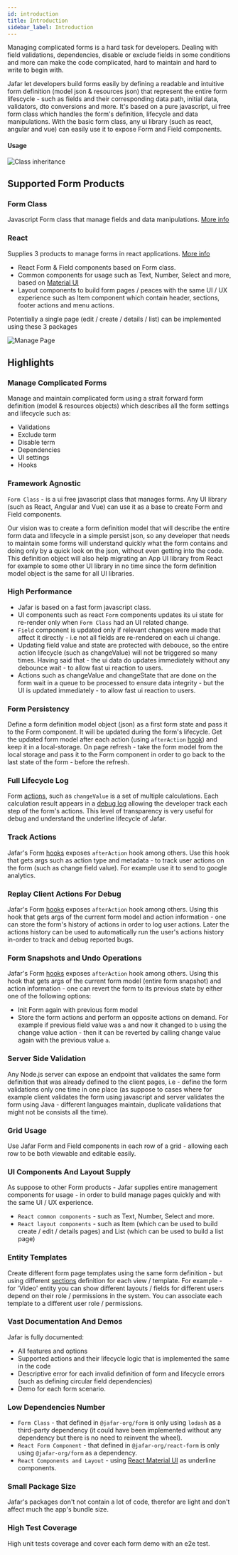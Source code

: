 ```yaml
---
id: introduction
title: Introduction
sidebar_label: Introduction
---
```


Managing complicated forms is a hard task for developers. Dealing with field validations, dependencies, disable or exclude fields in some conditions and more can
make the code complicated, hard to maintain and hard to write to begin with.

Jafar let developers build forms easily by defining a readable and intuitive form definition (model json & resources json) that represent the entire form lifescycle - such as fields and their corresponding data path, initial data, validators, dto conversions and more. It's based on a pure javascript, ui free form class which handles the form's definition, lifecycle and data manipulations. With the basic form class, any ui library (such as react, angular and vue) can easily use it to expose Form and Field components.

#### Usage

![Class inheritance](assets/class-inheritance-v1.0.0.png)

## Supported Form Products

### Form Class

Javascript Form class that manage fields and data manipulations. [More info](form-overview.html)

### React

Supplies 3 products to manage forms in react applications. [More info](react-overview.html)
- React Form & Field components based on Form class. 
- Common components for usage such as Text, Number, Select and more, based on [Material UI](https://material-ui.com/)
- Layout components to build form pages / peaces with the same UI / UX experience such as Item component which contain header, sections,
footer actions and menu actions.

Potentially a single page (edit / create / details / list) can be implemented using these 3 packages


![Manage Page](assets/manage-page-v1.0.0.png)

## Highlights

### Manage Complicated Forms

Manage and maintain complicated form using a strait forward form definition (model & resources objects) which describes all the form settings and
lifecycle such as:

- Validations
- Exclude term
- Disable term
- Dependencies
- UI settings
- Hooks

### Framework Agnostic

`Form Class` - is a ui free javascript class that manages forms. Any UI library (such as React, Angular and Vue) can use it 
as a base to create Form and Field components.

Our vision was to create a form definition model that will describe the entire form data and lifecycle in a simple persist json,
so any developer that needs to maintain some forms will understand quickly what the form contains and doing only by
a quick look on the json, without even getting into the code. This definition object will also help migrating an App UI library
from React for example to some other UI library in no time since the form definition model object is the same for all UI libraries.   

### High Performance

- Jafar is based on a fast form javascript class. 
- UI components such as react `Form` components updates its ui state for re-render only when
`Form Class` had an UI related change. 
- `Field` component is updated only if relevant changes were made that affect it directly - i.e not all fields are re-rendered on each ui change.
- Updating field value and state are protected with debouce, so the entire action lifecycle (such as changeValue) will not be triggered
so many times. Having said that - the ui data do updates immediately without any debounce wait - to allow fast ui reaction to users.
- Actions such as changeValue and changeState that are done on the form wait in a queue to be processed to ensure data integrity - but the UI is updated immediately - to allow fast ui reaction to users.

### Form Persistency

Define a form definition model object (json) as a first form state and pass it to the Form component. 
It will be updated during the form's lifecycle. Get the updated form model after each action (using `afterAction` [hook](hooks)) and keep it in a local-storage. On page refresh - take the form model from
the local storage and pass it to the Form component in order to go back to the last state of the form - before the refresh.

### Full Lifecycle Log

Form [actions](actions.html), such as `changeValue` is a set of multiple calculations. Each calculation result appears in a [debug log](log.html)
allowing the developer track each step of the form's actions. This level of transparency is very useful for debug and understand the underline
lifecycle of Jafar.

### Track Actions

Jafar's Form [hooks](hooks.html) exposes `afterAction` hook among others. Use this hook that gets args such as action type and metadata - to track user actions on the form (such as change field value). For example use it to send to google analytics.

### Replay Client Actions For Debug

Jafar's Form [hooks](hooks.html) exposes `afterAction` hook among others. Using this hook that gets args of the current form model and 
action information - one can store the form's history of actions in order to log user actions. Later the actions history can be used to
 automatically run the user's actions history in-order to track and debug reported bugs.

### Form Snapshots and Undo Operations

Jafar's Form [hooks](hooks.html) exposes `afterAction` hook among others. Using this hook that gets args of the current form model (entire form snapshot) and action information - one can revert the form to its previous state by either one of the following options:
- Init Form again with previous form model
- Store the form actions and perform an opposite actions on demand. For example if previous field value was `a` and now it changed to `b` using
the change value action - then it can be reverted by calling change value again with the previous value `a`.

### Server Side Validation

Any Node.js server can expose an endpoint that validates the same form definition that was already defined to the client pages, i.e - define the form validations only one time in one place (as suppose to cases where for example client validates the form using
javascript and server validates the form using Java - different languages maintain, duplicate validations that might not be consists all
the time).

### Grid Usage

Use Jafar Form and Field components in each row of a grid - allowing each row to be both viewable and editable easily.

### UI Components And Layout Supply

As suppose to other Form products - Jafar supplies entire management components for usage - in order to build manage pages
quickly and with the same UI / UX experience.

- `React common components` - such as Text, Number, Select and more.
- `React layout components` - such as Item (which can be used to build create / edit / details pages) and List (which can
be used to build a list page)

### Entity Templates

Create different form page templates using the same form definition - but using different [sections](react-layout#section) definition for each view / template. For example - for 'Video' entity you can show different layouts / fields for different users depend on their role / permissions in the system. You can associate each template to a different user role / permissions.

### Vast Documentation And Demos

Jafar is fully documented:

- All features and options
- Supported actions and their lifecycle logic that is implemented the same in the code
- Descriptive error for each invalid definition of form and lifecycle errors (such as defining circular field dependencies)
- Demo for each form scenario.

### Low Dependencies Number

- `Form Class` - that defined in `@jafar-org/form` is only using `lodash` as a third-party dependency (it could have been implemented without any dependency but there is no need to reinvent the wheel).
- `React Form Component` - that defined in `@jafar-org/react-form` is only using `@jafar-org/form` as a dependency.
- `React Components and Layout` - using [React Material UI](https://material-ui.com/) as underline components.

### Small Package Size

Jafar's packages don't not contain a lot of code, therefor are light and don't affect much the app's bundle size.

### High Test Coverage

High unit tests coverage and cover each form demo with an e2e test.
